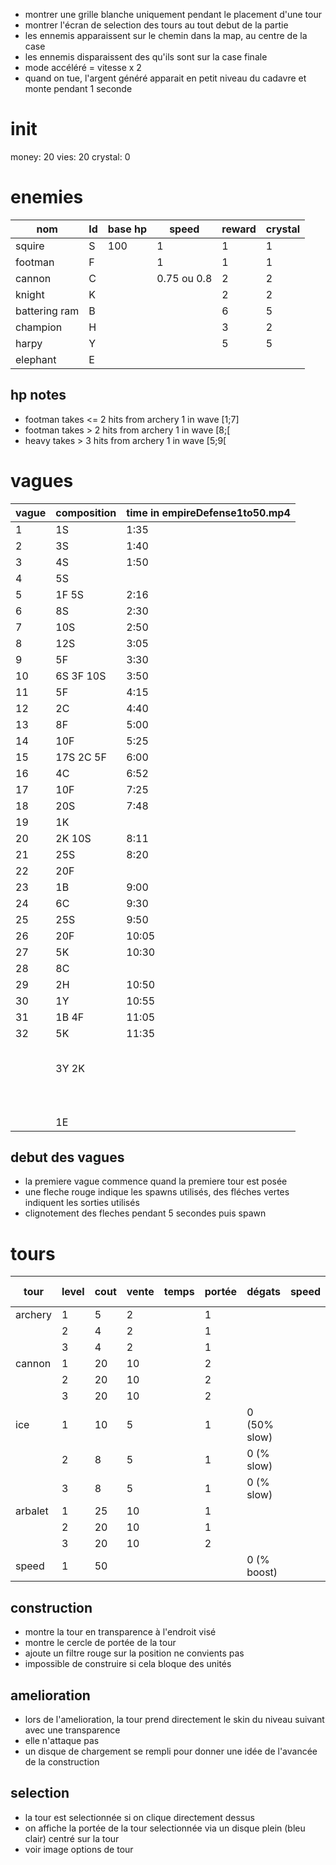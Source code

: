 - montrer une grille blanche uniquement pendant le placement d'une tour
- montrer l'écran de selection des tours au tout debut de la partie
- les ennemis apparaissent sur le chemin dans la map, au centre de la case
- les ennemis disparaissent des qu'ils sont sur la case finale 
- mode accéléré = vitesse x 2
- quand on tue, l'argent généré apparait en petit niveau du cadavre et monte pendant 1 seconde

# init
money: 20
vies: 20
crystal: 0

# enemies
| nom           | Id | base hp | speed       | reward | crystal |
|---------------|----|---------|-------------|--------|---------|
| squire        | S  | 100     | 1           | 1      | 1       |
| footman       | F  |         | 1           | 1      | 1       |
| cannon        | C  |         | 0.75 ou 0.8 | 2      | 2       |
| knight        | K  |         |             | 2      | 2       |
| battering ram | B  |         |             | 6      | 5       |
| champion      | H  |         |             | 3      | 2       |
| harpy         | Y  |         |             | 5      | 5       |
| elephant      | E  |         |             |        |         |

## hp notes
- footman takes <= 2 hits from archery 1 in wave [1;7]
- footman takes > 2 hits from archery 1 in wave [8;[
- heavy takes > 3 hits from archery 1 in wave [5;9[

# vagues
| vague | composition | time in empireDefense1to50.mp4 |
|-------|-------------|--------------------------------|
| 1     | 1S          | 1:35                           |
| 2     | 3S          | 1:40                           |
| 3     | 4S          | 1:50                           |
| 4     | 5S          |                                |
| 5     | 1F 5S       | 2:16                           |
| 6     | 8S          | 2:30                           |
| 7     | 10S         | 2:50                           |
| 8     | 12S         | 3:05                           |
| 9     | 5F          | 3:30                           |
| 10    | 6S 3F 10S   | 3:50                           |
| 11    | 5F          | 4:15                           |
| 12    | 2C          | 4:40                           |
| 13    | 8F          | 5:00                           |
| 14    | 10F         | 5:25                           |
| 15    | 17S 2C 5F   | 6:00                           |
| 16    | 4C          | 6:52                           |
| 17    | 10F         | 7:25                           |
| 18    | 20S         | 7:48                           |
| 19    | 1K          |                                |
| 20    | 2K 10S      | 8:11                           |
| 21    | 25S         | 8:20                           |
| 22    | 20F         |                                |
| 23    | 1B          | 9:00                           |
| 24    | 6C          | 9:30                           |
| 25    | 25S         | 9:50                           |
| 26    | 20F         | 10:05                          |
| 27    | 5K          | 10:30                          |
| 28    | 8C          |                                |
| 29    | 2H          | 10:50                          |
| 30    | 1Y          | 10:55                          |
| 31    | 1B 4F       | 11:05                          |
| 32    | 5K          | 11:35                          |
|       |             |                                |
|       |             |                                |
|       |             |                                |
|       |             |                                |
|       |             |                                |
|       | 3Y 2K       |                                |
|       |             |                                |
|       |             |                                |
|       |             |                                |
|       |             |                                |
|       |             |                                |
|       |             |                                |
|       |             |                                |
|       |             |                                |
|       |             |                                |
|       |             |                                | 
|       | 1E          |                                |


## debut des vagues
- la premiere vague commence quand la premiere tour est posée
- une fleche rouge indique les spawns utilisés, des fléches vertes indiquent les sorties utilisés
- clignotement des fleches pendant 5 secondes puis spawn

# tours
| tour    | level | cout | vente | temps | portée | dégats       | speed | hit ground | hit air | crystals | crystal penality |
|---------|-------|------|-------|-------|--------|--------------|-------|------------|---------|----------|------------------|
| archery | 1     | 5    | 2     |       | 1      |              |       | 1          | 1       | 2        | 50               |
|         | 2     | 4    | 2     |       | 1      |              |       | 1          | 1       |          |                  |
|         | 3     | 4    | 2     |       | 1      |              |       | 1          | 1       |          |                  |
| cannon  | 1     | 20   | 10    |       | 2      |              |       | 1          | 0       |          |                  |
|         | 2     | 20   | 10    |       | 2      |              |       | 1          | 0       |          |                  |
|         | 3     | 20   | 10    |       | 2      |              |       | 1          | 0       |          |                  |
| ice     | 1     | 10   | 5     |       | 1      | 0 (50% slow) |       |            |         |          |                  |
|         | 2     | 8    | 5     |       | 1      | 0 (% slow)   |       |            |         |          |                  |
|         | 3     | 8    | 5     |       | 1      | 0 (% slow)   |       |            |         |          |                  |
| arbalet | 1     | 25   | 10    |       | 1      |              |       | 0          | 1       |          |                  |
|         | 2     | 20   | 10    |       | 1      |              |       | 0          | 1       |          |                  |
|         | 3     | 20   | 10    |       | 2      |              |       | 0          | 1       |          |                  |
| speed   | 1     | 50   |       |       |        | 0 (% boost)  |       | 0          | 0       |          |                  |

## construction
- montre la tour en transparence à l'endroit visé
- montre le cercle de portée de la tour
- ajoute un filtre rouge sur la position ne convients pas
- impossible de construire si cela bloque des unités

## amelioration
- lors de l'amelioration, la tour prend directement le skin du niveau suivant avec une transparence
- elle n'attaque pas
- un disque de chargement se rempli pour donner une idée de l'avancée de la construction

## selection
- la tour est selectionnée si on clique directement dessus
- on affiche la portée de la tour selectionnée via un disque plein (bleu clair) centré sur la tour
- voir image options de tour
